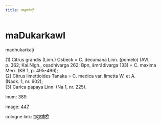 ```yaml
---
title: मधुकर्कटी
---
```


# maDukarkawI

madhukarkaṭī  <div n="P" />(1) Citrus grandis (Linn.) Osbeck = C. decumana Linn. (pomelo) (AVI, <div n="lb" />p. 362; Kai.Nigh., oṣadhivarga 262; Bpn, āmrādivarga 133) = C. maxima <div n="lb" />Merr. (KB 1, p. 495-496); <div n="P" />(2) Citrus limettioides Tanaka = C. medica var. limetta W. et A. <div n="lb" />(Nadk. 1, nr. 602); <div n="P" />(3) Carica papaya Linn. (Na 1, nr. 225).

lnum: 389

image: [447](https://www.sanskrit-lexicon.uni-koeln.de/scans/csl-apidev/servepdf.php?dict=snp&page=447)

cologne link: [मधुकर्कटी](https://sanskrit-lexicon.uni-koeln.de/scans/csl-apidev/getword.php?dict=snp&key=मधुकर्कटी)

